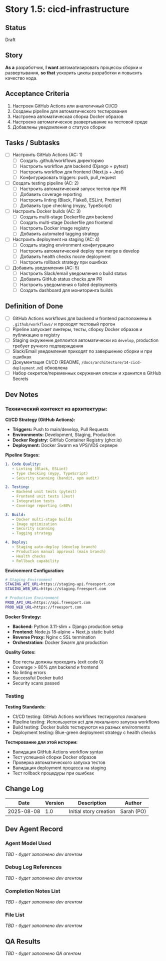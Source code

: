 # Story 1.5: cicd-infrastructure

## Status
Draft

## Story
**As a** разработчик,
**I want** автоматизировать процессы сборки и развертывания,
**so that** ускорить циклы разработки и повысить качество кода.

## Acceptance Criteria

1. Настроен GitHub Actions или аналогичный CI/CD
2. Созданы pipeline для автоматического тестирования
3. Настроена автоматическая сборка Docker образов
4. Настроено автоматическое развертывание на тестовой среде
5. Добавлены уведомления о статусе сборки

## Tasks / Subtasks

- [ ] Настроить GitHub Actions (AC: 1)
  - [ ] Создать .github/workflows директорию
  - [ ] Настроить workflow для backend (Django + pytest)
  - [ ] Настроить workflow для frontend (Next.js + Jest)
  - [ ] Конфигурировать triggers: push, pull_request

- [ ] Создать testing pipeline (AC: 2)
  - [ ] Настроить автоматический запуск тестов при PR
  - [ ] Добавить coverage reporting
  - [ ] Настроить linting (Black, Flake8, ESLint, Prettier)
  - [ ] Добавить type checking (mypy, TypeScript)

- [ ] Настроить Docker builds (AC: 3)
  - [ ] Создать multi-stage Dockerfile для backend
  - [ ] Создать multi-stage Dockerfile для frontend  
  - [ ] Настроить Docker image registry
  - [ ] Добавить automated tagging strategy

- [ ] Настроить deployment на staging (AC: 4)
  - [ ] Создать staging environment конфигурацию
  - [ ] Настроить автоматический deploy при merge в develop
  - [ ] Добавить health checks после deployment
  - [ ] Настроить rollback strategy при ошибках

- [ ] Добавить уведомления (AC: 5)
  - [ ] Настроить Slack/email уведомления о build status
  - [ ] Добавить GitHub status checks для PR
  - [ ] Настроить уведомления о failed deployments
  - [ ] Создать dashboard для мониторинга builds

## Definition of Done

- [ ] GitHub Actions workflows для backend и frontend расположены в `.github/workflows/` и проходят тестовый прогон
- [ ] Pipeline запускает линтеры, тесты, сборку Docker образов и публикацию в registry
- [ ] Staging окружение деплоится автоматически из `develop`, production требует ручного подтверждения
- [ ] Slack/Email уведомления приходят по завершению сборки и при ошибках
- [ ] Документация CI/CD (README, `/docs/architecture/14-cicd-deployment.md`) обновлена
- [ ] Набор секретов/переменных окружения описан и хранится в GitHub Secrets

## Dev Notes

### Технический контекст из архитектуры:

**CI/CD Strategy (GitHub Actions):**
- **Triggers:** Push to main/develop, Pull Requests
- **Environments:** Development, Staging, Production
- **Docker Registry:** GitHub Container Registry (ghcr.io)
- **Deployment:** Docker Swarm на VPS/VDS сервере

**Pipeline Stages:**
```yaml
1. Code Quality:
   - Linting (Black, ESLint)
   - Type checking (mypy, TypeScript)
   - Security scanning (bandit, npm audit)

2. Testing:
   - Backend unit tests (pytest)
   - Frontend unit tests (Jest)
   - Integration tests
   - Coverage reporting (>80%)

3. Build:
   - Docker multi-stage builds
   - Image optimization
   - Security scanning
   - Tagging strategy

4. Deploy:
   - Staging auto-deploy (develop branch)
   - Production manual approval (main branch)
   - Health checks
   - Rollback capability
```

**Environment Configuration:**
```bash
# Staging Environment
STAGING_API_URL=https://staging-api.freesport.com
STAGING_WEB_URL=https://staging.freesport.com

# Production Environment  
PROD_API_URL=https://api.freesport.com
PROD_WEB_URL=https://freesport.com
```

**Docker Strategy:**
- **Backend:** Python 3.11-slim + Django production setup
- **Frontend:** Node.js 18-alpine + Next.js static build
- **Reverse Proxy:** Nginx с SSL termination
- **Orchestration:** Docker Swarm для production

**Quality Gates:**
- Все тесты должны проходить (exit code 0)
- Coverage > 80% для backend и frontend
- No linting errors
- Successful Docker build
- Security scans passed

### Testing

**Testing Standards:**
- CI/CD testing: GitHub Actions workflows тестируются локально
- Pipeline testing: Используется act для локального запуска workflows
- Build testing: Docker builds тестируются на разных environments
- Deployment testing: Blue-green deployment strategy с health checks

**Тестирование для этой истории:**
- Валидация GitHub Actions workflow syntax
- Тест успешной сборки Docker образов
- Проверка автоматического запуска тестов
- Валидация deployment процесса на staging
- Тест rollback процедуры при ошибках

## Change Log

| Date | Version | Description | Author |
|------|---------|-------------|---------|
| 2025-08-08 | 1.0 | Initial story creation | Sarah (PO) |

## Dev Agent Record

### Agent Model Used
_TBD - будет заполнено dev агентом_

### Debug Log References  
_TBD - будет заполнено dev агентом_

### Completion Notes List
_TBD - будет заполнено dev агентом_

### File List
_TBD - будет заполнено dev агентом_

## QA Results
_TBD - будет заполнено QA агентом_